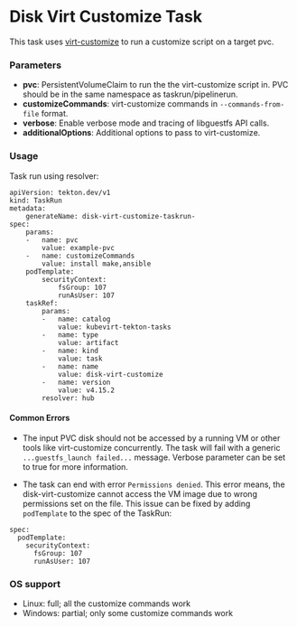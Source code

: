 # Disk Virt Customize Task

This task uses [virt-customize](https://libguestfs.org/virt-customize.1.html) to run a customize script on a target pvc.

### Parameters

- **pvc**: PersistentVolumeClaim to run the the virt-customize script in. PVC should be in the same namespace as taskrun/pipelinerun.
- **customizeCommands**: virt-customize commands in `--commands-from-file` format.
- **verbose**: Enable verbose mode and tracing of libguestfs API calls.
- **additionalOptions**: Additional options to pass to virt-customize.

### Usage

Task run using resolver:
```
apiVersion: tekton.dev/v1
kind: TaskRun
metadata:
    generateName: disk-virt-customize-taskrun-
spec:
    params:
    -   name: pvc
        value: example-pvc
    -   name: customizeCommands
        value: install make,ansible
    podTemplate:
        securityContext:
            fsGroup: 107
            runAsUser: 107
    taskRef:
        params:
        -   name: catalog
            value: kubevirt-tekton-tasks
        -   name: type
            value: artifact
        -   name: kind
            value: task
        -   name: name
            value: disk-virt-customize
        -   name: version
            value: v4.15.2
        resolver: hub
```

#### Common Errors

- The input PVC disk should not be accessed by a running VM or other tools like virt-customize concurrently.
The task will fail with a generic `...guestfs_launch failed...` message.
Verbose parameter can be set to true for more information.

- The task can end with error `Permissions denied`. This error means, the disk-virt-customize cannot access the VM image due to wrong permissions set on the file. This issue can be fixed by adding `podTemplate` to the spec of the TaskRun:
```
spec:
  podTemplate:
    securityContext:
      fsGroup: 107
      runAsUser: 107
```

### OS support

- Linux: full; all the customize commands work
- Windows: partial; only some customize commands work
